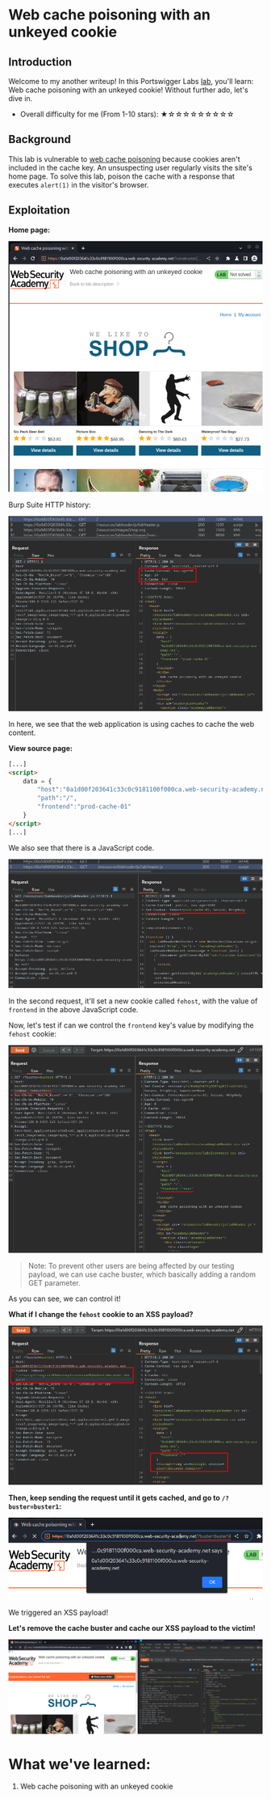 # Web cache poisoning with an unkeyed cookie

## Introduction

Welcome to my another writeup! In this Portswigger Labs [lab](https://portswigger.net/web-security/web-cache-poisoning/exploiting-design-flaws/lab-web-cache-poisoning-with-an-unkeyed-cookie), you'll learn: Web cache poisoning with an unkeyed cookie! Without further ado, let's dive in.

- Overall difficulty for me (From 1-10 stars): ★☆☆☆☆☆☆☆☆☆

## Background

This lab is vulnerable to [web cache poisoning](https://portswigger.net/web-security/web-cache-poisoning) because cookies aren't included in the cache key. An unsuspecting user regularly visits the site's home page. To solve this lab, poison the cache with a response that executes `alert(1)` in the visitor's browser.

## Exploitation

**Home page:**

![](https://github.com/siunam321/CTF-Writeups/blob/main/Portswigger-Labs/Web-Cache-Poisoning/Cache-2/images/Pasted%20image%2020230123175018.png)

Burp Suite HTTP history:

![](https://github.com/siunam321/CTF-Writeups/blob/main/Portswigger-Labs/Web-Cache-Poisoning/Cache-2/images/Pasted%20image%2020230123175052.png)

In here, we see that the web application is using caches to cache the web content.

**View source page:**
```html
[...]
<script>
    data = {
        "host":"0a1d00f203641c33c0c9181100f000ca.web-security-academy.net",
        "path":"/",
        "frontend":"prod-cache-01"
    }
</script>
[...]
```

We also see that there is a JavaScript code.

![](https://github.com/siunam321/CTF-Writeups/blob/main/Portswigger-Labs/Web-Cache-Poisoning/Cache-2/images/Pasted%20image%2020230123175330.png)

In the second request, it'll set a new cookie called `fehost`, with the value of `frontend` in the above JavaScript code.

Now, let's test if can we control the `frontend` key's value by modifying the `fehost` cookie:

![](https://github.com/siunam321/CTF-Writeups/blob/main/Portswigger-Labs/Web-Cache-Poisoning/Cache-2/images/Pasted%20image%2020230123180042.png)

> Note: To prevent other users are being affected by our testing payload, we can use cache buster, which basically adding a random GET parameter.

As you can see, we can control it!

**What if I change the `fehost` cookie to an XSS payload?**

![](https://github.com/siunam321/CTF-Writeups/blob/main/Portswigger-Labs/Web-Cache-Poisoning/Cache-2/images/Pasted%20image%2020230123180447.png)

**Then, keep sending the request until it gets cached, and go to `/?buster=buster1`:** 

![](https://github.com/siunam321/CTF-Writeups/blob/main/Portswigger-Labs/Web-Cache-Poisoning/Cache-2/images/Pasted%20image%2020230123180538.png)

We triggered an XSS payload!

**Let's remove the cache buster and cache our XSS payload to the victim!**

![](https://github.com/siunam321/CTF-Writeups/blob/main/Portswigger-Labs/Web-Cache-Poisoning/Cache-2/images/Pasted%20image%2020230123180658.png)

# What we've learned:

1. Web cache poisoning with an unkeyed cookie